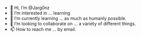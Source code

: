 - 👋 Hi, I’m @Jarg0nz
- 👀 I’m interested in ... learning
- 🌱 I’m currently learning ... as much as humanly possible.
- 💞️ I’m looking to collaborate on ... a variety of different things.
- 📫 How to reach me ... by email.

<!---
Jarg0nz/Jarg0nz is a ✨ special ✨ repository because its `README.md` (this file) appears on your GitHub profile.
You can click the Preview link to take a look at your changes.
--->
